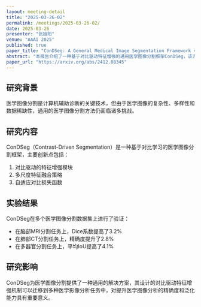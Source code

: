 ```yaml
---
layout: meeting-detail
title: "2025-03-26-02"
permalink: /meetings/2025-03-26-02/
date: 2025-03-26
presenter: "张旭阳"
venue: "AAAI 2025"
published: true
paper_title: "ConDSeg: A General Medical Image Segmentation Framework via Contrast-Driven Feature Enhancement"
abstract: "本报告介绍了一种基于对比驱动特征增强的通用医学图像分割框架ConDSeg，该方法在多种医学影像模态和分割任务上取得了显著效果。"
paper_url: "https://arxiv.org/abs/2412.08345"
---
```


## 研究背景

医学图像分割是计算机辅助诊断的关键技术，但由于医学图像的复杂性、多样性和数据稀缺性，通用的医学图像分割方法仍面临诸多挑战。

## 研究内容

ConDSeg（Contrast-Driven Segmentation）是一种基于对比学习的医学图像分割框架，主要创新点包括：

1. 对比驱动的特征增强模块
2. 多尺度特征融合策略
3. 自适应对比损失函数

## 实验结果

ConDSeg在多个医学图像分割数据集上进行了验证：

- 在脑部MRI分割任务上，Dice系数提高了3.2%
- 在肺部CT分割任务上，精确度提升了2.8%
- 在多器官分割任务上，平均IoU提高了4.1%

## 研究影响

ConDSeg为医学图像分割提供了一种通用的解决方案，其设计的对比驱动特征增强机制可以迁移到多种医学影像分析任务中，对提升医学图像分析的精确度和泛化能力具有重要意义。
